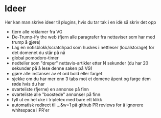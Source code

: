 # Ideer

Her kan man skrive ideer til plugins, hvis du tar tak i en idè så skriv det opp

- fjern alle reklamer fra VG
- De-Trump-ify the web (fjern alle paragrafer fra nettaviser som har med trump å gjøre)
- Lag en notisblokk/scratchpad som huskes i nettleser (localstorage) for det domenet du står på nå
- global pomodoro-timer 
- nedteller som "dreper" nettavis-artikler etter N sekunder (du har 20 sekunder på å lese denne saken på VG)
- gjøre alle instanser av et ord bold eller farget
- sjekke om du har mer enn 3 tabs mot et domene åpent og farge dem røde hvis du har
- svarteliste (fjerne) en annonse på finn
- svarteliste alle "boostede" annonser på finn
- fyll ut en hel uke i tripletex med bare ett klikk
- automatisk redirect til ...&w=1 på github PR reviews for å ignorere whitespace i PR'er


